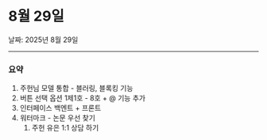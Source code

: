 # 8월 29일

날짜: 2025년 8월 29일

---

### 요약

1. 주헌님 모델 통합 - 블러링, 블록킹 기능
2. 버튼 선택 옵션 1제1호 - 8호 + @ 기능 추가
3. 인터페이스 백엔트 + 프론트
4. 워터마크 - 논문 우선 찾기
    1. 주헌 유은 1:1 상담 하기